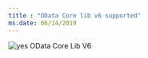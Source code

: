 ```yaml
---
title : "OData Core lib v6 supported"
ms.date: 06/14/2019
---
```

 ![yes](/odata/assets/doc-assets/yes.png) OData Core Lib V6